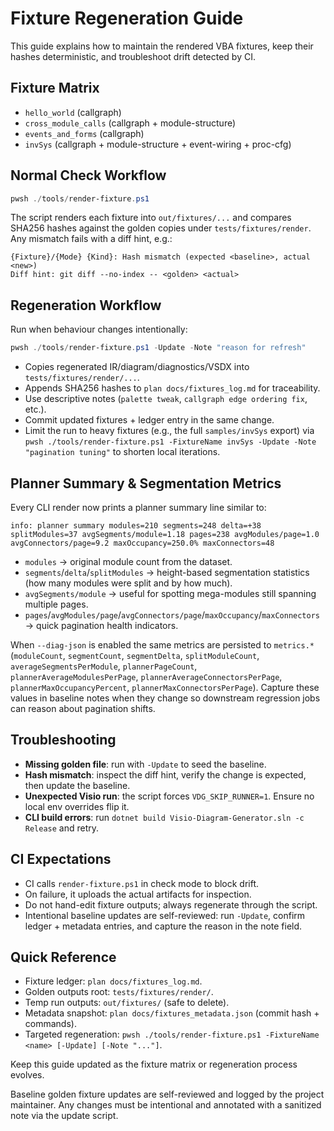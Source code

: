 # Fixture Regeneration Guide

This guide explains how to maintain the rendered VBA fixtures, keep their hashes deterministic, and troubleshoot drift detected by CI.

## Fixture Matrix
- `hello_world` (callgraph)
- `cross_module_calls` (callgraph + module-structure)
- `events_and_forms` (callgraph)
- `invSys` (callgraph + module-structure + event-wiring + proc-cfg)

## Normal Check Workflow
```powershell
pwsh ./tools/render-fixture.ps1
```
The script renders each fixture into `out/fixtures/...` and compares SHA256 hashes against the golden copies under `tests/fixtures/render`. Any mismatch fails with a diff hint, e.g.:
````
{Fixture}/{Mode} {Kind}: Hash mismatch (expected <baseline>, actual <new>)
Diff hint: git diff --no-index -- <golden> <actual>
````

## Regeneration Workflow
Run when behaviour changes intentionally:
```powershell
pwsh ./tools/render-fixture.ps1 -Update -Note "reason for refresh"
```
- Copies regenerated IR/diagram/diagnostics/VSDX into `tests/fixtures/render/...`.
- Appends SHA256 hashes to `plan docs/fixtures_log.md` for traceability.
- Use descriptive notes (`palette tweak`, `callgraph edge ordering fix`, etc.).
- Commit updated fixtures + ledger entry in the same change.
- Limit the run to heavy fixtures (e.g., the full `samples/invSys` export) via `pwsh ./tools/render-fixture.ps1 -FixtureName invSys -Update -Note "pagination tuning"` to shorten local iterations.

## Planner Summary & Segmentation Metrics
Every CLI render now prints a planner summary line similar to:
```
info: planner summary modules=210 segments=248 delta=+38 splitModules=37 avgSegments/module=1.18 pages=238 avgModules/page=1.0 avgConnectors/page=9.2 maxOccupancy=250.0% maxConnectors=48
```
- `modules` → original module count from the dataset.
- `segments`/`delta`/`splitModules` → height-based segmentation statistics (how many modules were split and by how much).
- `avgSegments/module` → useful for spotting mega-modules still spanning multiple pages.
- `pages`/`avgModules/page`/`avgConnectors/page`/`maxOccupancy`/`maxConnectors` → quick pagination health indicators.

When `--diag-json` is enabled the same metrics are persisted to `metrics.*` (`moduleCount`, `segmentCount`, `segmentDelta`, `splitModuleCount`, `averageSegmentsPerModule`, `plannerPageCount`, `plannerAverageModulesPerPage`, `plannerAverageConnectorsPerPage`, `plannerMaxOccupancyPercent`, `plannerMaxConnectorsPerPage`). Capture these values in baseline notes when they change so downstream regression jobs can reason about pagination shifts.

## Troubleshooting
- **Missing golden file**: run with `-Update` to seed the baseline.
- **Hash mismatch**: inspect the diff hint, verify the change is expected, then update the baseline.
- **Unexpected Visio run**: the script forces `VDG_SKIP_RUNNER=1`. Ensure no local env overrides flip it.
- **CLI build errors**: run `dotnet build Visio-Diagram-Generator.sln -c Release` and retry.

## CI Expectations
- CI calls `render-fixture.ps1` in check mode to block drift.
- On failure, it uploads the actual artifacts for inspection.
- Do not hand-edit fixture outputs; always regenerate through the script.
- Intentional baseline updates are self-reviewed: run `-Update`, confirm ledger + metadata entries, and capture the reason in the note field.

## Quick Reference
- Fixture ledger: `plan docs/fixtures_log.md`.
- Golden outputs root: `tests/fixtures/render/`.
- Temp run outputs: `out/fixtures/` (safe to delete).
- Metadata snapshot: `plan docs/fixtures_metadata.json` (commit hash + commands).
- Targeted regeneration: `pwsh ./tools/render-fixture.ps1 -FixtureName <name> [-Update] [-Note "..."]`.

Keep this guide updated as the fixture matrix or regeneration process evolves.

Baseline golden fixture updates are self-reviewed and logged by the project maintainer. Any changes must be intentional and annotated with a sanitized note via the update script.

